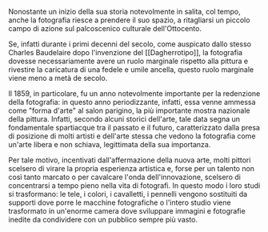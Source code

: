 Nonostante un inizio della sua storia notevolmente in salita, col tempo, anche la fotografia riesce a prendere il suo spazio, a ritagliarsi un piccolo campo di azione sul palcoscenico culturale dell'Ottocento. 

Se, infatti durante i primi decenni del secolo, come auspicato dallo stesso Charles Baudelaire dopo l'invenzione del [[Dagherrotipo]], la fotografia dovesse necessariamente avere un ruolo marginale rispetto alla pittura e rivestire la caricatura di una fedele e umile ancella, questo ruolo marginale viene meno a metà de secolo. 

Il 1859, in particolare, fu un anno notevolmente importante per la redenzione della fotografia: in questo anno periodizzante, infatti, essa venne ammessa come "forma d'arte" al salon parigino, la più importante mostra nazionale della pittura. Infatti, secondo alcuni storici dell'arte, tale data segna un fondamentale spartiacque tra il passato e il futuro, caratterizzato dalla presa di posizione di molti artisti e dell'arte stessa che vedono la fotografia come un'arte libera e non schiava, legittimata della sua importanza.

Per tale motivo, incentivati dall'affermazione della nuova arte, molti pittori scelsero di virare la propria esperienza artistica e, forse per un talento non così tanto marcato o per cavalcare l'onda dell'innovazione, scelsero di concentrarsi a tempo pieno nella vita di fotografi. In questo modo i loro studi si trasformano: le tele, i colori, i cavalletti, i pennelli vengono sostituiti da supporti dove porre le macchine fotografiche o l'intero studio viene trasformato in un'enorme camera dove sviluppare immagini e fotografie inedite da condividere con un pubblico sempre più vasto.

